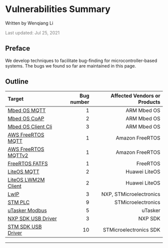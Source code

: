 # Vulnerabilities Summary
Written by Wenqiang Li

<span style="color: grey;">Last updated: Jul 25, 2021</span>

## Preface
We develop techniques to facilitate bug-finding for microcontroller-based systems. The bugs we found so far are  maintained in this page.



## Outline

| Target | Bug number | Affected Vendors or Products |
| :--- | ---: | ---: |
| [Mbed OS MQTT](https://mcusec.github.io/vulnerabilities_details#mbed_os_mqtt) | 1 | ARM Mbed OS |
| [Mbed OS CoAP](https://mcusec.github.io/vulnerabilities_details#mbed_os_coap) | 2 | ARM Mbed OS |
| [Mbed OS Client Cli](https://mcusec.github.io/vulnerabilities_details#mbed_os_cli) | 3 | ARM Mbed OS |
| [AWS FreeRTOS MQTT](https://mcusec.github.io/vulnerabilities_details#freertos_mqtt) | 1 | Amazon FreeRTOS |
| [AWS FreeRTOS MQTTv2](https://mcusec.github.io/vulnerabilities_details#freertos_mqttv2) | 1 | Amazon FreeRTOS |
| [FreeRTOS FATFS](https://mcusec.github.io/vulnerabilities_details#freertos_fatfs) | 1 | FreeRTOS |
| [LiteOS MQTT](https://mcusec.github.io/vulnerabilities_details#liteos_mqtt) | 2 | Huawei LiteOS |
| [LiteOS LWM2M Client](https://mcusec.github.io/vulnerabilities_details#liteos_lwm2m_client) | 2 | Huawei LiteOS |
| [LwIP](https://mcusec.github.io/vulnerabilities_details#lwip) | 3 | NXP, STMicroelectronics |
| [STM PLC](https://mcusec.github.io/vulnerabilities_details#stm_plc) | 9 | STMicroelectronics |
| [uTasker Modbus](https://mcusec.github.io/vulnerabilities_details#modbus) | 5 | uTasker |
| [NXP SDK USB Driver](https://mcusec.github.io/vulnerabilities_details#nxp_usb) | 3 | NXP SDK |
| [STM SDK USB Driver](https://mcusec.github.io/vulnerabilities_details#stm_usb) | 10 | STMicroelectronics SDK |

---
